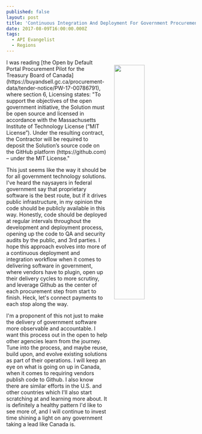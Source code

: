 ```yaml
---
published: false
layout: post
title: 'Continuous Integration And Deployment For Government Procurement'
date: 2017-08-09T16:00:00.000Z
tags:
  - API Evangelist
  - Regions
---
```

<p><a href="https://buyandsell.gc.ca/procurement-data/tender-notice/PW-17-00786791"><img src="https://s3.amazonaws.com/kinlane-productions/canada/open-by-default-portal-procurement.png" align="right" width="40%" style="padding: 15px;" /></a></p>I was reading [the Open by Default Portal Procurement Pilot for the Treasury Board of Canada](https://buyandsell.gc.ca/procurement-data/tender-notice/PW-17-00786791), where section 6, Licensing states: "To support the objectives of the open government initiative, the Solution must be open source and licensed in accordance with the Massachusetts Institute of Technology License (“MIT License”). Under the resulting contract, the Contractor will be required to deposit the Solution’s source code on the GitHub platform (https://github.com) – under the MIT License."

This just seems like the way it should be for all government technology solutions. I've heard the naysayers in federal government say that proprietary software is the best route, but if it drives public infrastructure, in my opinion the code should be publicly available in this way. Honestly, code should be deployed at regular intervals throughout the development and deployment process, opening up the code to QA and security audits by the public, and 3rd parties. I hope this approach evolves into more of a continuous deployment and integration workflow when it comes to delivering software in government, where vendors have to plugin, open up their delivery cycles to more scrutiny, and leverage Github as the center of each procurement step from start to finish. Heck, let's connect payments to each stop along the way.

I'm a proponent of this not just to make the delivery of government software more observable and accountable. I want this process out in the open to help other agencies learn from the journey. Tune into the process, and maybe reuse, build upon, and evolve existing solutions as part of their operations. I will keep an eye on what is going on up in Canada, when it comes to requiring vendors publish code to Github. I also know there are similar efforts in the U.S. and other countries which I'll also start scratching at and learning more about. It is definitely a healthy pattern I'd like to see more of, and I will continue to invest time shining a light on any government taking a lead like Canada is.
